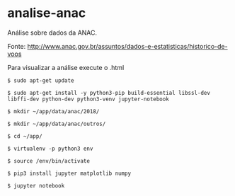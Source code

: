 # analise-anac

Análise sobre dados da ANAC.

Fonte: http://www.anac.gov.br/assuntos/dados-e-estatisticas/historico-de-voos 

Para visualizar a análise execute o .html

```$ sudo apt-get update```

```$ sudo apt-get install -y python3-pip build-essential libssl-dev libffi-dev python-dev python3-venv jupyter-notebook```

```$ mkdir ~/app/data/anac/2018/```

```$ mkdir ~/app/data/anac/outros/```

```$ cd ~/app/```

```$ virtualenv -p python3 env```

```$ source /env/bin/activate```

```$ pip3 install jupyter matplotlib numpy```

```$ jupyter notebook```

